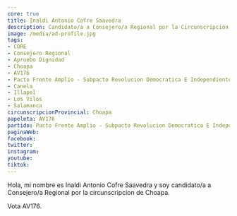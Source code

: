 ```yaml
---
core: true
title: Inaldi Antonio Cofre Saavedra
description: Candidato/a a Consejero/a Regional por la Circunscripción de Choapa
image: /media/ad-profile.jpg
tags:
- CORE
- Consejero Regional
- Apruebo Dignidad
- Choapa
- AV176
- Pacto Frente Amplio - Subpacto Revolucion Democratica E Independientes - Convergencia Social
- Canela
- Illapel
- Los Vilos
- Salamanca
circunscripcionProvincial: Choapa
papeleta: AV176
partido: Pacto Frente Amplio - Subpacto Revolucion Democratica E Independientes - Convergencia Social
paginaWeb:
facebook:
twitter:
instagram:
youtube:
tiktok:
---
```

Hola, mi nombre es Inaldi Antonio Cofre Saavedra y soy candidato/a a Consejero/a Regional por la circunscripcion de Choapa.

Vota AV176.